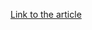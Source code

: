 [Link to the article](https://proofpoint.com/us/threat-insight/post/ta505-and-others-launch-new-coronavirus-campaigns-now-largest-collectionattack)
